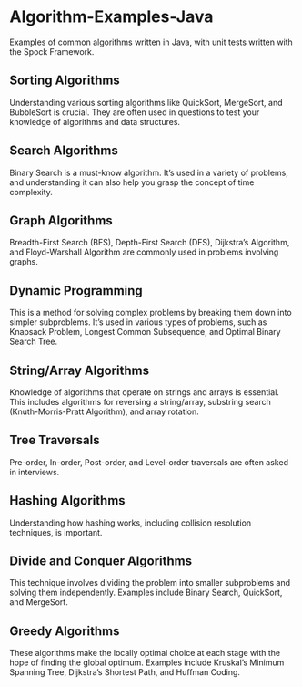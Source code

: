 # Algorithm-Examples-Java
Examples  of common algorithms written in Java, with unit tests written with the Spock Framework.

## Sorting Algorithms
Understanding various sorting algorithms like QuickSort, MergeSort, and BubbleSort is crucial. They are often used in questions to test your knowledge of algorithms and data structures.

## Search Algorithms
Binary Search is a must-know algorithm. It’s used in a variety of problems, and understanding it can also help you grasp the concept of time complexity.

## Graph Algorithms
Breadth-First Search (BFS), Depth-First Search (DFS), Dijkstra’s Algorithm, and Floyd-Warshall Algorithm are commonly used in problems involving graphs.

## Dynamic Programming
This is a method for solving complex problems by breaking them down into simpler subproblems. It’s used in various types of problems, such as Knapsack Problem, Longest Common Subsequence, and Optimal Binary Search Tree.

## String/Array Algorithms
Knowledge of algorithms that operate on strings and arrays is essential. This includes algorithms for reversing a string/array, substring search (Knuth-Morris-Pratt Algorithm), and array rotation.

## Tree Traversals
Pre-order, In-order, Post-order, and Level-order traversals are often asked in interviews.

## Hashing Algorithms
Understanding how hashing works, including collision resolution techniques, is important.

## Divide and Conquer Algorithms
This technique involves dividing the problem into smaller subproblems and solving them independently. Examples include Binary Search, QuickSort, and MergeSort.

## Greedy Algorithms
These algorithms make the locally optimal choice at each stage with the hope of finding the global optimum. Examples include Kruskal’s Minimum Spanning Tree, Dijkstra’s Shortest Path, and Huffman Coding.